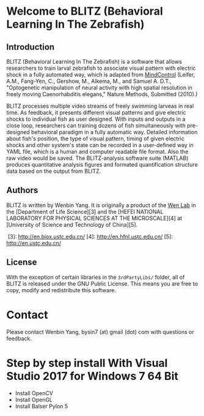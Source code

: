 Welcome to BLITZ (Behavioral Learning In The Zebrafish)
======================
Introduction
------------
BLITZ (Behavioral Learning In The Zebrafish) is a software that allows researchers to train larval zebrafish to associate visual pattern with electric shock in a fully automated way, which is adapted from [MindControl][1] 
(Leifer, A.M., Fang-Yen, C., Gershow, M., Alkema, M., and Samuel A. D.T.,
 "Optogenetic manipulation of neural activity with high spatial resolution
 in freely moving Caenorhabditis elegans," Nature Methods, Submitted
 (2010).) <br/>
 
BLITZ processes multiple video streams of freely swimming larveas in real time. As feedback, it presents different visual patterns and give electric shocks to individual fish as user designed. With inputs and outputs in a close loop, researchers can training dozens of fish simultaneously with pre-designed behavioral paradigm in a fully automatic way. Detailed information about fish's position, the type of visual pattern, timing of given electric shocks and other system's state can be recorded in a user-defined way in YAML file, which is a human and computer readable file format. Also the raw video would be saved. The BLITZ-analysis software suite (MATLAB) produces quantitative analysis figures and formated quantification structure data based on the output from BLITZ.

  [1]: http://github.com/samuellab/mindcontrol
  
  
Authors
-------

BLITZ is written by Wenbin Yang. It is originally a product of the [Wen Lab][2] in the [Department of Life Science][3] and the [HEFEI NATIONAL LABORATORY FOR PHYSICAL SCIENCES AT THE MICROSCALE][4] at [University of Science and Technology of China][5].


  [2]: http://www.wenlab.org/
  [3]: http://en.biox.ustc.edu.cn/
  [4]: http://en.hfnl.ustc.edu.cn/
  [5]: http://en.ustc.edu.cn/
  
  
License
-------
With the exception of certain libraries in the `3rdPartyLibs/` folder, all of BLITZ is released under the GNU Public License. This means you are free to copy, modify and redistribute this software. 

Contact
=======
Please contact Wenbin Yang, bysin7 (at) gmail (dot) com with questions or feedback.


Step by step install With Visual Studio 2017 for Windows 7 64 Bit
=========================================
* Install OpenCV
* Install OpenGL
* Install Balser Pylon 5
